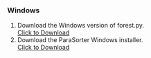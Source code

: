 ### Windows
1. Download the Windows version of forest.py. <br/>
<a href="forest.py" download>Click to Download</a>
2. Download the ParaSorter Windows installer. <br/>
<a href="parasorter Setup 1.0.4.exe" download>Click to Download</a>
